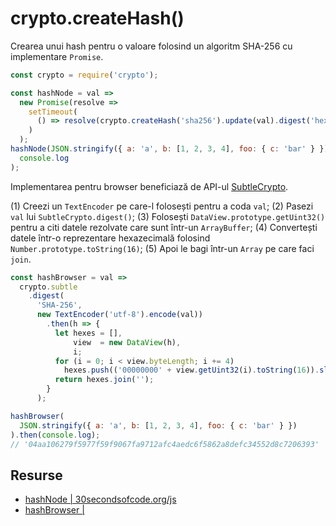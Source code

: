 # crypto.createHash()

Crearea unui hash pentru o valoare folosind un algoritm SHA-256 cu implementare  `Promise`.

```javascript
const crypto = require('crypto');

const hashNode = val =>
  new Promise(resolve =>
    setTimeout(
      () => resolve(crypto.createHash('sha256').update(val).digest('hex')), 0
    )
  );
hashNode(JSON.stringify({ a: 'a', b: [1, 2, 3, 4], foo: { c: 'bar' } })).then(
  console.log
);
```

Implementarea pentru browser beneficiază de API-ul [SubtleCrypto](https://developer.mozilla.org/en-US/docs/Web/API/SubtleCrypto).

(1) Creezi un `TextEncoder` pe care-l folosești pentru a coda `val`;
(2) Pasezi `val` lui `SubtleCrypto.digest()`;
(3) Folosești `DataView.prototype.getUint32()` pentru a citi datele rezolvate care sunt într-un `ArrayBuffer`;
(4) Convertești datele într-o reprezentare hexazecimală folosind `Number.prototype.toString(16)`;
(5) Apoi le bagi într-un `Array` pe care faci `join`.

```javascript
const hashBrowser = val =>
  crypto.subtle
    .digest(
      'SHA-256',
      new TextEncoder('utf-8').encode(val))
        .then(h => {
          let hexes = [],
              view  = new DataView(h),
              i;
          for (i = 0; i < view.byteLength; i += 4)
            hexes.push(('00000000' + view.getUint32(i).toString(16)).slice(-8));
          return hexes.join('');
        }
      );

hashBrowser(
  JSON.stringify({ a: 'a', b: [1, 2, 3, 4], foo: { c: 'bar' } })
).then(console.log);
// '04aa106279f5977f59f9067fa9712afc4aedc6f5862a8defc34552d8c7206393'
```

## Resurse

- [hashNode | 30secondsofcode.org/js](https://www.30secondsofcode.org/js/s/hash-node)
- [hashBrowser | ](https://www.30secondsofcode.org/js/s/hash-browser)

